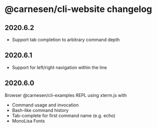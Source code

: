 # @carnesen/cli-website changelog

## 2020.6.2
- Support tab completion to arbitrary command depth

## 2020.6.1
- Support for left/right navigation within the line

## 2020.6.0
Browser @carnesen/cli-examples REPL using xterm.js with
- Command usage and invocation
- Bash-like command history
- Tab-complete for first command name (e.g. echo)
- MonoLisa Fonts
